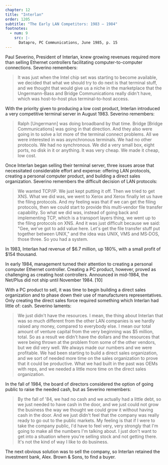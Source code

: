 ```yaml
---
chapter: 12
title: "Interlan"
order: 1205
subtitle: "The Early LAN Competitors: 1983 – 1984"
footnotes:
  - num: 9
    src: |-
      Datapro, PC Communications, June 1985, p. 15  
---
```


Paul Severino, President of Interlan, knew growing revenues required more than selling Ethernet controllers facilitating computer-to-computer connections. Severino remembers:

>It was just when the Intel chip set was starting to become available, we decided that what we should try to do next is that terminal stuff, and we thought that would give us a niche in the marketplace that the Ungermann-Bass and Bridge Communications really didn't have, which was host-to-host plus terminal-to-host access.

With the priority given to producing a low cost product, Interlan introduced a very competitive terminal server in August 1983. Severino remembers:

>Ralph [Ungermann] was doing broadband by that time. Bridge [Bridge Communications] was going in that direction. And they also were going in to solve a lot more of the terminal connect problems. All we were interested in was asynchronous terminals. We had no other protocols. We had no synchronous. We did a very small box, eight ports, no disk in it or anything. It was very cheap. We made it cheap, low cost.

Once Interlan began selling their terminal server, three issues arose that necessitated considerable effort and expense: offering LAN protocols, creating a personal computer product, and building a direct sales organization. Severino remembers the difficult decision of LAN protocols:

>We wanted TCP/IP. We just kept putting it off. Then we tried to get XNS. What we did was, we went to Xerox and Xerox finally let us have the filing protocols. And my feeling was that if we can get the filing protocols, then we could start to provide this multi‑vendor file transfer capability. So what we did was, instead of going back and implementing TCP, which is a transport layers thing, we went up to the filing protocols on XNS. And it was just difficult because we said:  "Gee, we’ve got to add value here. Let's get the file transfer stuff put together between UNIX," and the idea was UNIX, VMS and MS‑DOS, those three. So you had a system.

In 1983, Interlan had revenue of $6.7 million, up 180%, with a small profit of $154 thousand.

In early 1984, management turned their attention to creating a personal computer Ethernet controller. Creating a PC product, however, proved as challenging as creating host controllers. Announced in mid-1984, the Net/Plus did not ship until November 1984. [10]

With a PC product to sell, it was time to begin building a direct sales organization and to phase down their use of manufacturers representatives. Only creating the direct sales force required something which Interlan had little of: cash. Severino laments:

>We just didn't have the resources. I mean, the thing about Interlan that was so much different from the other LAN companies is we hardly raised any money, compared to everybody else. I mean our total amount of venture capital from the very beginning was $5 million, total. So as a result we didn't have the dollars and the resources that were being thrown at the problem from some of the other vendors, but we did very well. We always made our numbers and we were profitable. We had been starting to build a direct sales organization, and we sort of needed more time on the sales organization to prove that it could be productive. What we had built in the past was OEMs with reps, and we needed a little more time on the direct sales organization.

In the fall of 1984, the board of directors considered the option of going public to raise the needed cash, but as Severino remembers:

>By the fall of '84, we had no cash and we actually had a little debt, so we just needed to have cash in the door, and we just could not grow the business the way we thought we could grow it without having cash in the door. And we just didn't feel that the company was really ready to go out to the public markets. My feeling is that if I were to take the company public, I'd have to feel very, very strongly that I'm going to make all the numbers I'm talking about. I just don't want to get into a situation where you're selling stock and not getting there. It's not the kind of way I like to do business.

The next obvious solution was to sell the company, so Interlan retained the investment bank, Alex. Brown & Sons, to find a buyer.
